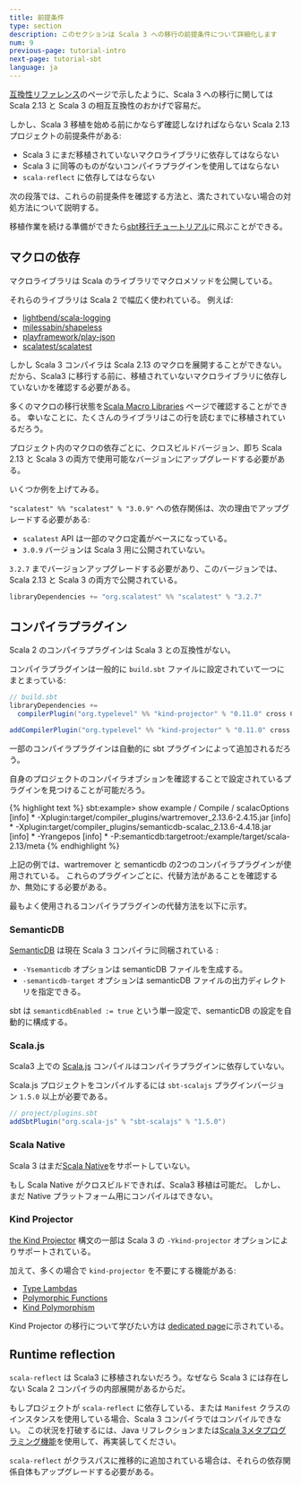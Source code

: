 ```yaml
---
title: 前提条件
type: section
description: このセクションは Scala 3 への移行の前提条件について詳細化します
num: 9
previous-page: tutorial-intro
next-page: tutorial-sbt
language: ja
---
```


[互換性リファレンス](compatibility-intro.html)のページで示したように、Scala 3 への移行に関しては Scala 2.13 と Scala 3 の相互互換性のおかげで容易だ。

しかし、Scala 3 移植を始める前にかならず確認しなければならない Scala 2.13 プロジェクトの前提条件がある:

- Scala 3 にまだ移植されていないマクロライブラリに依存してはならない
- Scala 3 に同等のものがないコンパイラプラグインを使用してはならない
- `scala-reflect` に依存してはならない

次の段落では、これらの前提条件を確認する方法と、満たされていない場合の対処方法について説明する。

移植作業を続ける準備ができたら[sbt移行チュートリアル](tutorial-sbt.html)に飛ぶことができる。

## マクロの依存

マクロライブラリは Scala のライブラリでマクロメソッドを公開している。

それらのライブラリは Scala 2 で幅広く使われている。
例えば:

- [lightbend/scala-logging](https://index.scala-lang.org/lightbend/scala-logging)
- [milessabin/shapeless](https://index.scala-lang.org/milessabin/shapeless)
- [playframework/play-json](https://index.scala-lang.org/playframework/play-json)
- [scalatest/scalatest](https://index.scala-lang.org/scalatest/scalatest)

しかし Scala 3 コンパイラは Scala 2.13 のマクロを展開することができない。
だから、Scala3 に移行する前に、移植されていないマクロライブラリに依存していないかを確認する必要がある。

多くのマクロの移行状態を[Scala Macro Libraries](https://scalacenter.github.io/scala-3-migration-guide/docs/macros/macro-libraries.html) ページで確認することができる。
幸いなことに、たくさんのライブラリはこの行を読むまでに移植されているだろう。

プロジェクト内のマクロの依存ごとに、クロスビルドバージョン、即ち Scala 2.13 と Scala 3 の両方で使用可能なバージョンにアップグレードする必要がある。

いくつか例を上げてみる。

`"scalatest" %% "scalatest" % "3.0.9"` への依存関係は、次の理由でアップグレードする必要がある:

- `scalatest` API は一部のマクロ定義がベースになっている。
- `3.0.9` バージョンは Scala 3 用に公開されていない。

`3.2.7` までバージョンアップグレードする必要があり、このバージョンでは、Scala 2.13 と Scala 3 の両方で公開されている。

```scala
libraryDependencies += "org.scalatest" %% "scalatest" % "3.2.7"
```

## コンパイラプラグイン

Scala 2 のコンパイラプラグインは Scala 3 との互換性がない。

コンパイラプラグインは一般的に `build.sbt` ファイルに設定されていて一つにまとまっている:

```scala
// build.sbt
libraryDependencies +=
  compilerPlugin("org.typelevel" %% "kind-projector" % "0.11.0" cross CrossVersion.full)

addCompilerPlugin("org.typelevel" %% "kind-projector" % "0.11.0" cross CrossVersion.full)
```

一部のコンパイラプラグインは自動的に sbt プラグインによって追加されるだろう。

自身のプロジェクトのコンパイラオブションを確認することで設定されているプラグインを見つけることが可能だろう。

{% highlight text %}
sbt:example> show example / Compile / scalacOptions
[info] * -Xplugin:target/compiler_plugins/wartremover_2.13.6-2.4.15.jar
[info] * -Xplugin:target/compiler_plugins/semanticdb-scalac_2.13.6-4.4.18.jar
[info] * -Yrangepos
[info] * -P:semanticdb:targetroot:/example/target/scala-2.13/meta
{% endhighlight %}

上記の例では、wartremover と semanticdb の2つのコンパイラプラグインが使用されている。
これらのプラグインごとに、代替方法があることを確認するか、無効にする必要がある。

最もよく使用されるコンパイラプラグインの代替方法を以下に示す。

### SemanticDB

[SemanticDB](https://scalameta.org/docs/semanticdb/guide.html) は現在 Scala 3 コンパイラに同梱されている
:

- `-Ysemanticdb` オプションは semanticDB ファイルを生成する。
- `-semanticdb-target` オプションは semanticDB ファイルの出力ディレクトリを指定できる。

sbt は `semanticdbEnabled := true` という単一設定で、semanticDB の設定を自動的に構成する。

### Scala.js

Scala3 上での [Scala.js](https://www.scala-js.org/) コンパイルはコンパイラプラグインに依存していない。

Scala.js プロジェクトをコンパイルするには `sbt-scalajs` プラグインバージョン `1.5.0` 以上が必要である。

```scala
// project/plugins.sbt
addSbtPlugin("org.scala-js" % "sbt-scalajs" % "1.5.0")
```

### Scala Native

Scala 3 はまだ[Scala Native](https://scala-native.readthedocs.io/en/latest/)をサポートしていない。

もし Scala Native がクロスビルドできれば、Scala3 移植は可能だ。
しかし、まだ Native プラットフォーム用にコンパイルはできない。

### Kind Projector

[the Kind Projector](https://github.com/typelevel/kind-projector) 構文の一部は Scala 3 の `-Ykind-projector`  オプションによりサポートされている。

加えて、多くの場合で `kind-projector` を不要にする機能がある:

- [Type Lambdas](http://dotty.epfl.ch/docs/reference/new-types/type-lambdas.html)
- [Polymorphic Functions](http://dotty.epfl.ch/docs/reference/new-types/polymorphic-function-types.html)
- [Kind Polymorphism](http://dotty.epfl.ch/docs/reference/other-new-features/kind-polymorphism.html)

Kind Projector の移行について学びたい方は [dedicated page](plugin-kind-projector.html)に示されている。

## Runtime reflection
`scala-reflect` は Scala3 に移植されないだろう。なぜなら Scala 3 には存在しない Scala 2 コンパイラの内部展開があるからだ。

もしプロジェクトが `scala-reflect` に依存している、または `Manifest` クラスのインスタンスを使用している場合、Scala 3 コンパイラではコンパイルできない。
この状況を打破するには、Java リフレクションまたは[Scala 3メタプログラミング機能](compatibility-metaprogramming.html)を使用して、再実装してください。

`scala-reflect` がクラスパスに推移的に追加されている場合は、それらの依存関係自体もアップグレードする必要がある。
